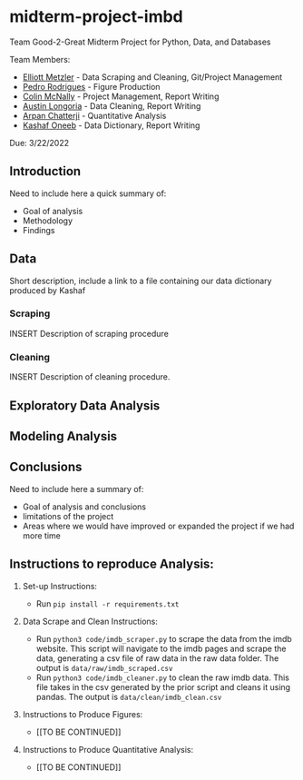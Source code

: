 # midterm-project-imbd

Team Good-2-Great Midterm Project for Python, Data, and Databases

Team Members: 
* [Elliott Metzler](https://github.com/ElliottMetzler) - Data Scraping and Cleaning, Git/Project Management
* [Pedro Rodrigues](https://github.com/PedroNBRodrigues) - Figure Production
* [Colin McNally](https://github.com/cmcnally23) - Project Management, Report Writing
* [Austin Longoria](https://github.com/galongoria) - Data Cleaning, Report Writing
* [Arpan Chatterji](https://github.com/achatterji1) - Quantitative Analysis
* [Kashaf Oneeb](https://github.com/koneeb) - Data Dictionary, Report Writing

Due: 3/22/2022 

## Introduction

Need to include here a quick summary of:
* Goal of analysis
* Methodology
* Findings

## Data

Short description, include a link to a file containing our data dictionary produced by Kashaf

### Scraping

INSERT Description of scraping procedure

### Cleaning

INSERT Description of cleaning procedure.


## Exploratory Data Analysis

## Modeling Analysis

## Conclusions

Need to include here a summary of:
* Goal of analysis and conclusions
* limitations of the project
* Areas where we would have improved or expanded the project if we had more time

## Instructions to reproduce Analysis:

1) Set-up Instructions:
	* Run `pip install -r requirements.txt`

2) Data Scrape and Clean Instructions:
	* Run `python3 code/imdb_scraper.py` to scrape the data from the imdb website. This script will navigate to the imdb pages and scrape the data, generating a csv file of raw data in the raw data folder. The output is `data/raw/imdb_scraped.csv`
	* Run `python3 code/imdb_cleaner.py` to clean the raw imdb data. This file takes in the csv generated by the prior script and cleans it using pandas. The output is `data/clean/imdb_clean.csv`

3) Instructions to Produce Figures:
	* [[TO BE CONTINUED]]

4) Instructions to Produce Quantitative Analysis:
	* [[TO BE CONTINUED]]